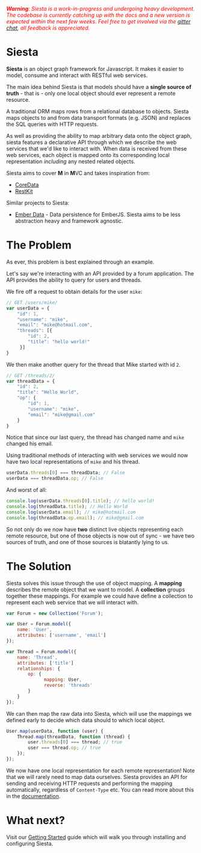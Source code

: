 *<span style="color: red">**Warning**: Siesta is a work-in-progress and undergoing heavy development. The codebase is currently catching up with the docs and a new version is expected within the next few weeks. Feel free to get involved via the [gitter chat](https://gitter.im/mtford90/siesta), all feedback is appreciated.</span>*

# Siesta

<strong>Siesta</strong> is an object graph framework for Javascript. It makes it easier to model, consume and interact with RESTful web services.

The main idea behind Siesta is that models should have a **single source of truth** - that is - only one local object should ever represent a remote resource.

A traditional ORM maps rows from a relational database to objects. Siesta maps objects to and from data transport formats (e.g. JSON) and replaces the SQL queries with HTTP requests.

As well as providing the ability to map arbitrary data onto the object graph, siesta features a declarative API through which we describe the web services that we'd like to interact with. When data is received from these web services, each object is mapped onto its corresponding local representation *including* any nested related objects.

Siesta aims to cover **M** in **M**VC and takes inspiration from:

* [CoreData](https://developer.apple.com/library/mac/documentation/Cocoa/Conceptual/CoreData/cdProgrammingGuide.html)
* [RestKit](http://restkit.org/)

Similar projects to Siesta:

* [Ember Data](https://github.com/emberjs/data) - Data persistence for EmberJS. Siesta aims to be less abstraction heavy and framework agnostic.

# The Problem

As ever, this problem is best explained through an example.

Let's say we're interacting with an API provided by a forum application. The API provides the ability to query for users and threads.

We fire off a request to obtain details for the user `mike`:

```javascript
// GET /users/mike/
var userData = {
    "id": 1,
    "username": "mike",
    "email": "mike@hotmail.com",
    "threads": [{
        "id": 2,
        "title": "hello world!"
     }]
}
```

We then make another query for the thread that Mike started with id `2`.

```javascript
// GET /threads/2/
var threadData = {
    "id": 2,
    "title": "Hello World",
    "op": {
        "id": 1,
        "username": "mike",
        "email": "mike@gmail.com"
    }
}
```

Notice that since our last query, the thread has changed name and `mike` changed his email.

Using traditional methods of interacting with web services we would now have two local representations of `mike` and his thread.

```javascript
userData.threads[0] === threadData; // False
userData === threadData.op; // False
```

And worst of all:

```javascript
console.log(userData.threads[0].title); // hello world!
console.log(threadData.title); // Hello World
console.log(userData.email); // mike@hotmail.com
console.log(threadData.op.email); // mike@gmail.com
```

So not only do we now have **two** distinct live objects representing each remote resource, but one of those objects is now out of sync - we have two sources of truth, and one of those sources is blatantly lying to us.

# The Solution

Siesta solves this issue through the use of object mapping. A **mapping** describes the remote object that we want to model. A **collection** groups together these mappings. For example we could have define a collection to represent each web service that we will interact with.

```javascript
var Forum = new Collection('Forum');

var User = Forum.model({
    name: 'User',
    attributes: ['username', 'email']
});

var Thread = Forum.model({
    name: 'Thread',
    attributes: ['title']
    relationships: {
        op: {
              mapping: User,
              reverse: 'threads'
        }
    }
});
```

We can then map the raw data into Siesta, which will use the mappings we defined early to decide which data should to which local object.

```javascript
User.map(userData, function (user) {
    Thread.map(threadData, function (thread) {
        user.threads[0] === thread; // true
        user === thread.op; // true
    });
});
```

We now have one local representation for each remote representation! Note that we will rarely need to map data ourselves. Siesta provides an API for sending and receiving HTTP requests and performing the mapping automatically, regardless of `Content-Type` etc. You can read more about this in the <a href="{{site.baseurl}}/remote_queries.html">documentation</a>.

# What next?

Visit our <a href="{{site.baseurl}}/docs.html">Getting Started</a> guide which will walk you through installing and configuring Siesta.</br>